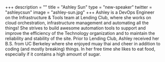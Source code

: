 +++
description = ""
title = "Ashley Sun"
type = "new-speaker"
twitter = "ashleycsun"
image = "ashley-sun.jpg"
+++
Ashley is a DevOps Engineer on the Infrastructure & Tools team at Lending Club, where she works on cloud orchestration, infrastructure management and automating all the things! She strives to build awesome automation tools to support and improve the efficiency of the Technology organization and to maintain the reliability and stability of the site. Prior to Lending Club, Ashley received her B.S. from UC Berkeley where she enjoyed muay thai and cheer in addition to coding (and mostly breaking) things. In her free time she likes to eat food, especially if it contains a high amount of sugar.